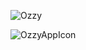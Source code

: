![Ozzy](https://github.com/Bsmah-a/Ozzy/assets/90650757/5e624b50-a297-4744-a0aa-2f8e44301d89)

![OzzyAppIcon](https://github.com/Bsmah-a/Ozzy/assets/90650757/006c68cf-62a2-48f4-8dce-aec9ab808c56)
